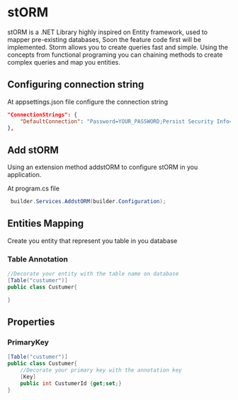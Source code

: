 # stORM 
stORM is a .NET Library highly inspired on Entity framework, used to mapper pre-existing databases, Soon the feature code first will be implemented.
Storm allows you to create queries fast and simple. Using the concepts from functional programing you can chaining methods to create complex queries and map you entities.

## Configuring connection string

At appsettings.json file configure the connection string 
``` json
"ConnectionStrings": {
    "DefaultConnection": "Password=YOUR_PASSWORD;Persist Security Info=True;User Id=YOUR_USER;Initial Catalog=YOUR_DATABASE;Data Source=YOUR_SERVER;TrustServerCertificate=true;MultipleActiveResultSets=True",
},
```

## Add stORM 
Using an extension method addstORM to configure stORM in you application.

At program.cs file 
``` csharp
 builder.Services.AddstORM(builder.Configuration);
```

## Entities Mapping
Create you entity that represent you table in you database

### Table Annotation

``` csharp
//Decorate your entity with the table name on database
[Table("custumer")] 
public class Custumer{

}
```

## Properties
### PrimaryKey

``` csharp
[Table("custumer")] 
public class Custumer{
    //Decorate your primary key with the annotation key
	[Key]
	public int CustumerId {get;set;} 
}


